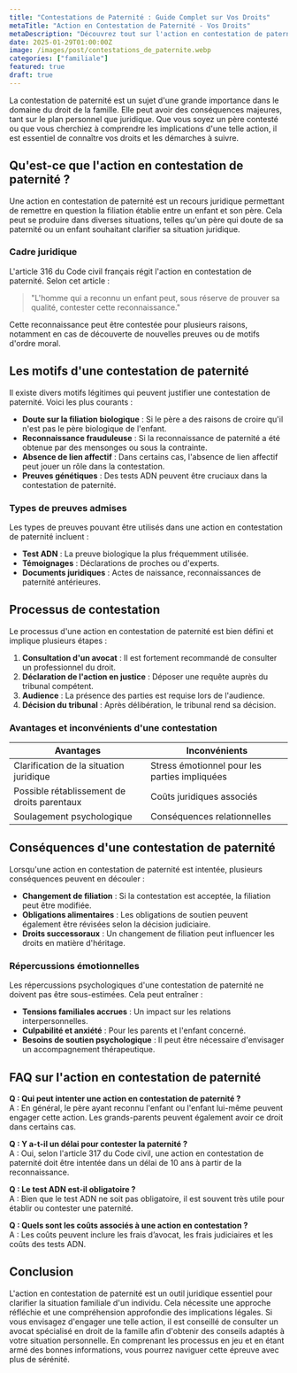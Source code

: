 ```yaml
---
title: "Contestations de Paternité : Guide Complet sur Vos Droits"
metaTitle: "Action en Contestation de Paternité - Vos Droits"
metaDescription: "Découvrez tout sur l'action en contestation de paternité, son cadre légal et vos droits."
date: 2025-01-29T01:00:00Z
image: /images/post/contestations_de_paternite.webp
categories: ["familiale"]
featured: true
draft: true
---
```


La contestation de paternité est un sujet d'une grande importance dans le domaine du droit de la famille. Elle peut avoir des conséquences majeures, tant sur le plan personnel que juridique. Que vous soyez un père contesté ou que vous cherchiez à comprendre les implications d'une telle action, il est essentiel de connaître vos droits et les démarches à suivre.

## Qu'est-ce que l'action en contestation de paternité ?

Une action en contestation de paternité est un recours juridique permettant de remettre en question la filiation établie entre un enfant et son père. Cela peut se produire dans diverses situations, telles qu'un père qui doute de sa paternité ou un enfant souhaitant clarifier sa situation juridique.

### Cadre juridique

L'article 316 du Code civil français régit l'action en contestation de paternité. Selon cet article :

> "L'homme qui a reconnu un enfant peut, sous réserve de prouver sa qualité, contester cette reconnaissance."

Cette reconnaissance peut être contestée pour plusieurs raisons, notamment en cas de découverte de nouvelles preuves ou de motifs d'ordre moral.

## Les motifs d'une contestation de paternité

Il existe divers motifs légitimes qui peuvent justifier une contestation de paternité. Voici les plus courants :

- **Doute sur la filiation biologique** : Si le père a des raisons de croire qu'il n'est pas le père biologique de l'enfant.
- **Reconnaissance frauduleuse** : Si la reconnaissance de paternité a été obtenue par des mensonges ou sous la contrainte.
- **Absence de lien affectif** : Dans certains cas, l'absence de lien affectif peut jouer un rôle dans la contestation.
- **Preuves génétiques** : Des tests ADN peuvent être cruciaux dans la contestation de paternité.

### Types de preuves admises

Les types de preuves pouvant être utilisés dans une action en contestation de paternité incluent :

- **Test ADN** : La preuve biologique la plus fréquemment utilisée.
- **Témoignages** : Déclarations de proches ou d'experts.
- **Documents juridiques** : Actes de naissance, reconnaissances de paternité antérieures.

## Processus de contestation

Le processus d'une action en contestation de paternité est bien défini et implique plusieurs étapes :

1. **Consultation d'un avocat** : Il est fortement recommandé de consulter un professionnel du droit.
2. **Déclaration de l'action en justice** : Déposer une requête auprès du tribunal compétent.
3. **Audience** : La présence des parties est requise lors de l'audience.
4. **Décision du tribunal** : Après délibération, le tribunal rend sa décision.

### Avantages et inconvénients d'une contestation

| Avantages                                   | Inconvénients                                |
|---------------------------------------------|---------------------------------------------|
| Clarification de la situation juridique      | Stress émotionnel pour les parties impliquées |
| Possible rétablissement de droits parentaux  | Coûts juridiques associés                     |
| Soulagement psychologique                    | Conséquences relationnelles                 |

## Conséquences d'une contestation de paternité

Lorsqu'une action en contestation de paternité est intentée, plusieurs conséquences peuvent en découler :

- **Changement de filiation** : Si la contestation est acceptée, la filiation peut être modifiée.
- **Obligations alimentaires** : Les obligations de soutien peuvent également être révisées selon la décision judiciaire.
- **Droits successoraux** : Un changement de filiation peut influencer les droits en matière d'héritage.

### Répercussions émotionnelles

Les répercussions psychologiques d'une contestation de paternité ne doivent pas être sous-estimées. Cela peut entraîner :

- **Tensions familiales accrues** : Un impact sur les relations interpersonnelles.
- **Culpabilité et anxiété** : Pour les parents et l'enfant concerné.
- **Besoins de soutien psychologique** : Il peut être nécessaire d'envisager un accompagnement thérapeutique.

## FAQ sur l'action en contestation de paternité

**Q : Qui peut intenter une action en contestation de paternité ?**  
A : En général, le père ayant reconnu l'enfant ou l'enfant lui-même peuvent engager cette action. Les grands-parents peuvent également avoir ce droit dans certains cas.

**Q : Y a-t-il un délai pour contester la paternité ?**  
A : Oui, selon l'article 317 du Code civil, une action en contestation de paternité doit être intentée dans un délai de 10 ans à partir de la reconnaissance.

**Q : Le test ADN est-il obligatoire ?**  
A : Bien que le test ADN ne soit pas obligatoire, il est souvent très utile pour établir ou contester une paternité.

**Q : Quels sont les coûts associés à une action en contestation ?**  
A : Les coûts peuvent inclure les frais d’avocat, les frais judiciaires et les coûts des tests ADN.

## Conclusion

L'action en contestation de paternité est un outil juridique essentiel pour clarifier la situation familiale d'un individu. Cela nécessite une approche réfléchie et une compréhension approfondie des implications légales. Si vous envisagez d'engager une telle action, il est conseillé de consulter un avocat spécialisé en droit de la famille afin d'obtenir des conseils adaptés à votre situation personnelle. En comprenant les processus en jeu et en étant armé des bonnes informations, vous pourrez naviguer cette épreuve avec plus de sérénité.